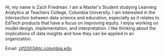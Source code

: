 Hi, my name is Zach Friedman. 
I am a Master's Student studying Learning Analytics at Teachers College, Columbia University.
I am interested in the intersection between data science and education, especially as it relates to EdTech products that have a focus on improving equity. 
I enjoy working on model design, implementation, and interpretation. I like thinking about the implications of data insights and how they can be applied in an organization.

Email: zjf2003@tc.columbia.edu

<!---
zjf2003tc/zjf2003tc is a ✨ special ✨ repository because its `README.md` (this file) appears on your GitHub profile.
You can click the Preview link to take a look at your changes.
--->
